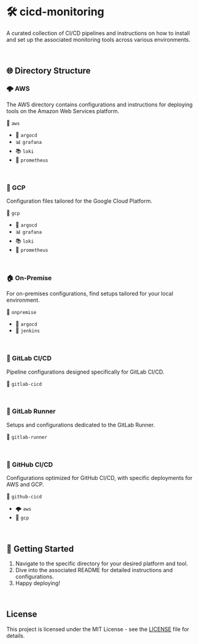 # 🛠️ cicd-monitoring

A curated collection of CI/CD pipelines and instructions on how to install 
and set up the associated monitoring tools across various environments.

<br/>

## 🌐 Directory Structure

### 🌩️ AWS 

The AWS directory contains configurations and instructions 
for deploying tools on the Amazon Web Services platform.

📁 `aws`
- 🚀 `argocd`
- 📊 `grafana`
- 📚 `loki`
- 🔔 `prometheus`

<br/>

### 🚀 GCP

Configuration files tailored for the Google Cloud Platform.

📁 `gcp`
- 🚀 `argocd`
- 📊 `grafana`
- 📚 `loki`
- 🔔 `prometheus`

<br/>

### 🏠 On-Premise

For on-premises configurations, find setups tailored for your local environment.

📁 `onpremise`
- 🚀 `argocd`
- 🔧 `jenkins`

<br/>

### 🦊 GitLab CI/CD

Pipeline configurations designed specifically for GitLab CI/CD.

📁 `gitlab-cicd`

<br/>

### 🏃 GitLab Runner

Setups and configurations dedicated to the GitLab Runner.

📁 `gitlab-runner`

<br/>

### 🐙 GitHub CI/CD

Configurations optimized for GitHub CI/CD, with specific deployments for AWS and GCP.

📁 `github-cicd`
- 🌩️ `aws`
- 🚀 `gcp`

<br/>

## 🚀 Getting Started

1. Navigate to the specific directory for your desired platform and tool.
2. Dive into the associated README for detailed instructions and configurations.
3. Happy deploying!

<br/>

## License

This project is licensed under the MIT License - see the [LICENSE](LICENSE) file for details.
